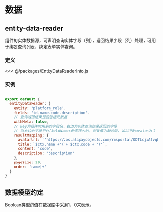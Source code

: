 # 数据

## entity-data-reader
组件的实体数据源，可声明查询实体字段（列），返回结果字段（列）处理，可用于绑定查询列表、绑定表单实体查询。

### 定义
<<< @/packages/EntityDataReaderInfo.js

### 实例
``` javascript

export default {
  entityDataReader: {
    entity: 'platform_role',
    fields: 'id,name,code,description',
    // 查询返回结果是否包括元数据
    withMeta: false,
    // key为组件内用到的字段名，右边为实体查询结果返回的字段
    // 当右边的字段不在fieldNames的范围内时，则该值为静态值，如以下的avatarUrl
    resultMapping: {
      avatarUrl: `'https://zos.alipayobjects.com/rmsportal/ODTLcjxAfvqbxHnVXCYX.png'`,
      title: `$ctx.name +'('+ $ctx.code + ')'`,
      content: 'code',
      description: 'description'
    },
    pageSize: 20,
    order: 'name|+'
  }
}

```


## 数据模型约定
Boolean类型的值在数据库中采用1、0来表示。
